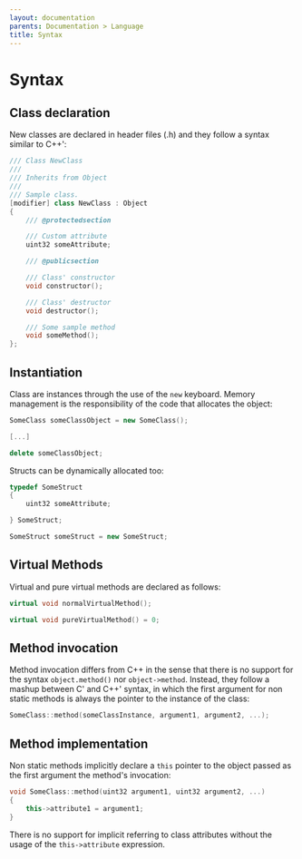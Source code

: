 ```yaml
---
layout: documentation
parents: Documentation > Language
title: Syntax
---
```


# Syntax

## Class declaration

New classes are declared in header files (.h) and they follow a syntax similar to C++':

```cpp
/// Class NewClass
///
/// Inherits from Object
///
/// Sample class.
[modifier] class NewClass : Object
{
    /// @protectedsection

    /// Custom attribute
    uint32 someAttribute;

    /// @publicsection

    /// Class' constructor
    void constructor();

    /// Class' destructor
    void destructor();

    /// Some sample method
    void someMethod();
};
```

## Instantiation

Class are instances through the use of the `new` keyboard. Memory management is the responsibility of the code that allocates the object:

```cpp
SomeClass someClassObject = new SomeClass();

[...]

delete someClassObject;
```

Structs can be dynamically allocated too:

```cpp
typedef SomeStruct
{
    uint32 someAttribute;

} SomeStruct;

SomeStruct someStruct = new SomeStruct;
```

## Virtual Methods

Virtual and pure virtual methods are declared as follows:

```cpp
virtual void normalVirtualMethod();

virtual void pureVirtualMethod() = 0;
```

## Method invocation

Method invocation differs from C++ in the sense that there is no support for the syntax `object.method()` nor `object->method`. Instead, they follow a mashup between C' and C++' syntax, in which the first argument for non static methods is always the pointer to the instance of the class:

```cpp
SomeClass::method(someClassInstance, argument1, argument2, ...);
```

## Method implementation

Non static methods implicitly declare a `this` pointer to the object passed as the first argument the method's invocation:

```cpp
void SomeClass::method(uint32 argument1, uint32 argument2, ...)
{
    this->attribute1 = argument1;
}
```

There is no support for implicit referring to class attributes without the usage of the `this->attribute` expression.
